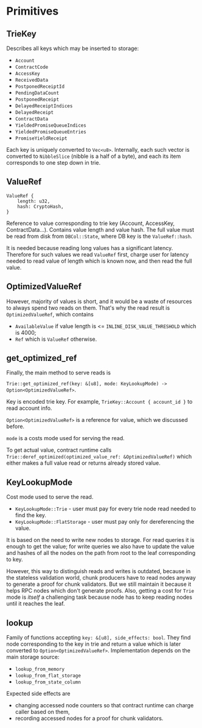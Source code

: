 # Primitives

## TrieKey

Describes all keys which may be inserted to storage:

* `Account`
* `ContractCode`
* `AccessKey`
* `ReceivedData`
* `PostponedReceiptId`
* `PendingDataCount`
* `PostponedReceipt`
* `DelayedReceiptIndices`
* `DelayedReceipt`
* `ContractData`
* `YieldedPromiseQueueIndices`
* `YieldedPromiseQueueEntries`
* `PromiseYieldReceipt`

Each key is uniquely converted to `Vec<u8>`. Internally, each such vector is
converted to `NibbleSlice` (nibble is a half of a byte), and each its item
corresponds to one step down in trie.

## ValueRef

```
ValueRef {
    length: u32,
    hash: CryptoHash,
}
```

Reference to value corresponding to trie key (Account, AccessKey, ContractData...).
Contains value length and value hash. The full value must be read from disk from
`DBCol::State`, where DB key is the `ValueRef::hash`.

It is needed because reading long values has a significant latency. Therefore for
such values we read `ValueRef` first, charge user for latency needed to read value
of length which is known now, and then read the full value.

## OptimizedValueRef

However, majority of values is short, and it would be a waste of resources to
always spend two reads on them. That's why the read result is `OptimizedValueRef`,
which contains

* `AvailableValue` if value length is <= `INLINE_DISK_VALUE_THRESHOLD` which
is 4000;
* `Ref` which is `ValueRef` otherwise.

## get_optimized_ref

Finally, the main method to serve reads is

`Trie::get_optimized_ref(key: &[u8], mode: KeyLookupMode) -> Option<OptimizedValueRef>`.

Key is encoded trie key. For example, `TrieKey::Account { account_id }` to read
account info.

`Option<OptimizedValueRef>` is a reference for value, which we discussed before.

`mode` is a costs mode used for serving the read.

To get actual value, contract runtime calls `Trie::deref_optimized(optimized_value_ref: &OptimizedValueRef)`
which either makes a full value read or returns already stored value.

## KeyLookupMode

Cost mode used to serve the read.

* `KeyLookupMode::Trie` - user must pay for every trie node read needed to find the key.
* `KeyLookupMode::FlatStorage` - user must pay only for dereferencing the value.

It is based on the need to write new nodes to storage. For read queries it is
enough to get the value; for write queries we also have to update the value and
hashes of all the nodes on the path from root to the leaf corresponding to key.

However, this way to distinguish reads and writes is outdated, because in the
stateless validation world, chunk producers have to read nodes anyway to generate
a proof for chunk validators. But we still maintain it because it helps RPC nodes
which don't generate proofs. Also, getting a cost for `Trie` mode is *itself* a
challenging task because node has to keep reading nodes until it reaches the leaf.

## lookup

Family of functions accepting `key: &[u8], side_effects: bool`. They find node
corresponding to the key in trie and return a value which is later converted
to `Option<OptimizedValueRef>`. Implementation depends on the main storage source:

* `lookup_from_memory`
* `lookup_from_flat_storage`
* `lookup_from_state_column`

Expected side effects are

* changing accessed node counters so that contract runtime can charge caller based on them,
* recording accessed nodes for a proof for chunk validators.